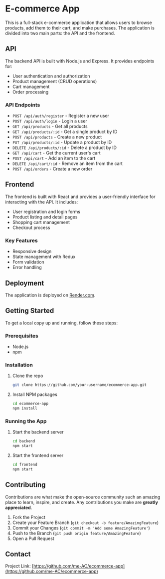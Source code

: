 # E-commerce App

This is a full-stack e-commerce application that allows users to browse products, add them to their cart, and make purchases. The application is divided into two main parts: the API and the frontend.

## API

The backend API is built with Node.js and Express. It provides endpoints for:

- User authentication and authorization
- Product management (CRUD operations)
- Cart management
- Order processing

### API Endpoints

- `POST /api/auth/register` - Register a new user
- `POST /api/auth/login` - Login a user
- `GET /api/products` - Get all products
- `GET /api/products/:id` - Get a single product by ID
- `POST /api/products` - Create a new product
- `PUT /api/products/:id` - Update a product by ID
- `DELETE /api/products/:id` - Delete a product by ID
- `GET /api/cart` - Get the current user's cart
- `POST /api/cart` - Add an item to the cart
- `DELETE /api/cart/:id` - Remove an item from the cart
- `POST /api/orders` - Create a new order

## Frontend

The frontend is built with React and provides a user-friendly interface for interacting with the API. It includes:

- User registration and login forms
- Product listing and detail pages
- Shopping cart management
- Checkout process

### Key Features

- Responsive design
- State management with Redux
- Form validation
- Error handling

## Deployment

The application is deployed on [Render.com](https://render.com).

## Getting Started

To get a local copy up and running, follow these steps:

### Prerequisites

- Node.js
- npm

### Installation

1. Clone the repo
   ```sh
   git clone https://github.com/your-username/ecommerce-app.git
   ```
2. Install NPM packages
   ```sh
   cd ecommerce-app
   npm install
   ```

### Running the App

1. Start the backend server
   ```sh
   cd backend
   npm start
   ```
2. Start the frontend server
   ```sh
   cd frontend
   npm start
   ```

## Contributing

Contributions are what make the open-source community such an amazing place to learn, inspire, and create. Any contributions you make are **greatly appreciated**.

1. Fork the Project
2. Create your Feature Branch (`git checkout -b feature/AmazingFeature`)
3. Commit your Changes (`git commit -m 'Add some AmazingFeature'`)
4. Push to the Branch (`git push origin feature/AmazingFeature`)
5. Open a Pull Request

## Contact

Project Link: [https://github.com/me-AC/ecommerce-app](https://github.com/me-AC/ecommerce-app)
